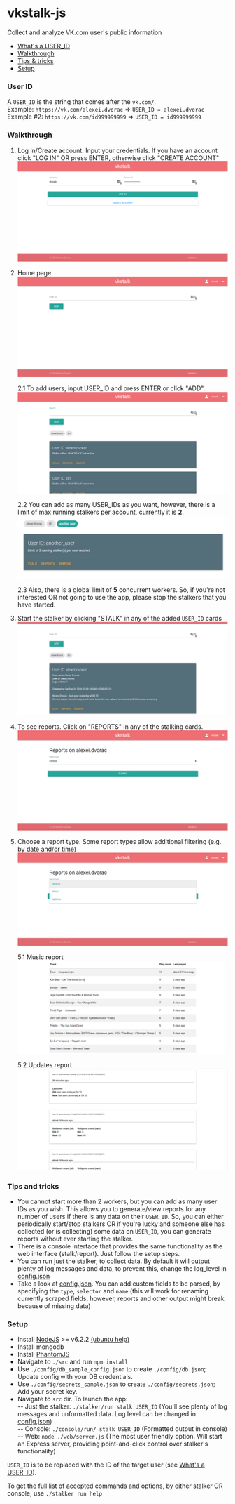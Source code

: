 # vkstalk-js
Collect and analyze VK.com user's public information  

- [What's a USER_ID](#user-id)
- [Walkthrough](#walkthrough)
- [Tips & tricks](#tips-and-tricks)
- [Setup](#setup)


### User ID  
A `USER_ID` is the string that comes after the `vk.com/`.  
Example: `https://vk.com/alexei.dvorac` => `USER_ID = alexei.dvorac`  
Example #2: `https://vk.com/id999999999` => `USER_ID = id999999999`

### Walkthrough  
1. Log in/Create account. Input your credentials. If you have an account click "LOG IN" OR press ENTER, otherwise click "CREATE ACCOUNT"  
![Log in/Create account](docs/screenshots/1_login.png)  

2. Home page.  
![Homepage](docs/screenshots/2_main.png)  

    2.1 To add users, input USER\_ID and press ENTER or click "ADD".  
    ![Users added](docs/screenshots/3_added_users.png)  

    2.2 You can add as many USER_IDs as you want, however, there is a limit of max running stalkers per account, currently it is **2**.  
    ![Stalked users limit](docs/screenshots/9_limit_users.png)  

    2.3 Also, there is a global limit of **5** concurrent workers. So, if you're not interested OR not going to use the app, please stop the stalkers that you have started.  

3. Start the stalker by clicking "STALK" in any of the added `USER_ID` cards  
![Stalker started](docs/screenshots/4_stalker_started.png)  

4. To see reports. Click on "REPORTS" in any of the stalking cards.  
![Reports main](docs/screenshots/5_reports_main.png)  

5. Choose a report type. Some report types allow additional filtering (e.g. by date and/or time)  
![Report types](docs/screenshots/6_report_types.png)  

    5.1 Music report  
    ![Report music](docs/screenshots/8_report_music.png)  

    5.2 Updates report  
    ![Report updates](docs/screenshots/7_report_updates.png)  


### Tips and tricks  
- You cannot start more than 2 workers, but you can add as many user IDs as you wish. This allows you to generate/view reports for any number of users if there is any data on their `USER_ID`. So, you can either periodically start/stop stalkers OR if you're lucky and someone else has collected (or is collecting) some data on `USER_ID`, you can generate reports without ever starting the stalker.  
- There is a console interface that provides the same functionality as the web interface (stalk/report). Just follow the setup steps.
- You can run just the stalker, to collect data. By default it will output plenty of log messages and data, to prevent this, change the log_level in [config.json](src/config/config.json)
- Take a look at [config.json](src/config/config.json). You can add custom fields to be parsed, by specifying the `type`, `selector` and `name` (this will work for renaming currently scraped fields, however, reports and other output might break because of missing data)

### Setup

- Install [NodeJS](https://nodejs.org/en/) >= v6.2.2 [(ubuntu help)](http://stackoverflow.com/questions/20031849/how-can-i-find-my-node-js-files-in-linux-usr-bin-node-is-not-working/32740546#32740546)  
- Install mongodb  
- Install [PhantomJS](http://phantomjs.org/)  
- Navigate to `./src` and run `npm install`  
- Use `./config/db_sample_config.json` to create `./config/db.json`; Update config with your DB credentials.
- Use `./config/secrets_sample.json` to create `./config/secrets.json`; Add your secret key.
- Navigate to `src` dir. To launch the app:  
    -- Just the stalker: `./stalker/run stalk USER_ID` (You'll see plenty of log messages and unformatted data. Log level can be changed in [config.json](src/config/config.json))  
    -- Console: `./console/run/ stalk USER_ID` (Formatted output in console)  
    -- Web: `node ./web/server.js` (The most user friendly option. Will start an Express server, providing point-and-click control over stalker's functionality)  

`USER_ID` is to be replaced with the ID of the target user (see [What's a USER_ID](#user-id)).  


To get the full list of accepted commands and options, by either stalker OR console, use `./stalker run help`
